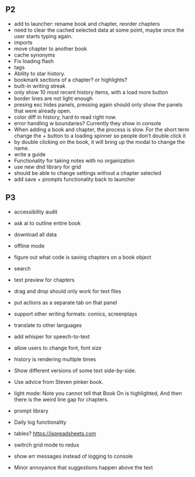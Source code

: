 ## P2
- add to launcher: rename book and chapter, reorder chapters
- need to clear the cached selected data at some point, maybe once the user starts typing again.
- imports
- move chapter to another book
- cache synonyms
- Fix loading flash
- tags
- Ability to star history.
- bookmark sections of a chapter? or highlights?
- built-in writing streak
- only show 10 most recent history items, with a load more button
- border lines are not light enough
- presing esc hides panels, pressing again should only show the panels that were already open.
- color diff in history, hard to read right now.
- error handling w boundaries? Currently they show in console
- When adding a book and chapter, the process is slow. For the short term change the + button to a loading spinner so people don’t double click it
- by double clicking on the book, it will bring up the modal to change the name.
- write a guide
- Functionality for taking notes with no organization
- use new dnd library for grid
- should be able to change settings without a chapter selected
- add save + prompts functionality back to launcher

## P3

- accessibility audit
- ask ai to outline entire book
- download all data
- offline mode
- figure out what code is saving chapters on a book object
- search
- text preview for chapters
- drag and drop should only work for text files
- put actions as a separate tab on that panel
- support other writing formats: comics, screenplays
- translate to other languages
- add whisper for speech-to-text
- allow users to change font, font size
- history is rendering multiple times
- Show different versions of some text side-by-side.

- Use advice from Steven pinker book.
- light mode: Note you cannot tell that Book On is highlighted, And then there is the weird line gap for chapters.
- prompt library
- Daily log functionality
- tables? https://jspreadsheets.com
- switrch grid mode to redux
- show err messages instead of logging to console
- Minor annoyance that suggestions happen above the text